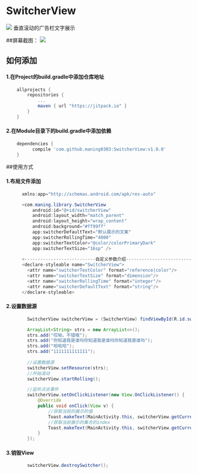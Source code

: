 # SwitcherView
[![](https://jitpack.io/v/maning0303/SwitcherView.svg)](https://jitpack.io/#maning0303/SwitcherView)
垂直滚动的广告栏文字展示

##屏幕截图：
![](https://github.com/maning0303/SwitcherView/raw/master/screenshot/001.gif)

## 如何添加

#### 1.在Project的build.gradle中添加仓库地址

``` gradle
	allprojects {
		repositories {
			...
			maven { url "https://jitpack.io" }
		}
	}
```

#### 2.在Module目录下的build.gradle中添加依赖
``` gradle
	dependencies {
	      compile 'com.github.maning0303:SwitcherView:v1.0.0'
	}
```

##使用方式
#### 1.布局文件添加
``` java
      xmlns:app="http://schemas.android.com/apk/res-auto"

      <com.maning.library.SwitcherView
          android:id="@+id/switcherView"
          android:layout_width="match_parent"
          android:layout_height="wrap_content"
          android:background="#ff99ff"
          app:switcherDefaultText="默认展示的文案"
          app:switcherRollingTime="4000"
          app:switcherTextColor="@color/colorPrimaryDark"
          app:switcherTextSize="16sp" />
          
      <---------------------------自定义参数介绍-------------------------------->
      <declare-styleable name="SwitcherView">
        <attr name="switcherTextColor" format="reference|color"/>       //文字的颜色
        <attr name="switcherTextSize" format="dimension"/>              //文字的大小
        <attr name="switcherRollingTime" format="integer"/>             //文字滚动的时间间隔
        <attr name="switcherDefaultText" format="string"/>              //默认展示的文字
      </declare-styleable>
```
   
#### 2.设置数据源
``` java
        SwitcherView switcherView = (SwitcherView) findViewById(R.id.switcherView);

        ArrayList<String> strs = new ArrayList<>();
        strs.add("哎呦，不错哦");
        strs.add("你知道我是谁吗你知道我是谁吗你知道我是谁吗");
        strs.add("哈哈哈");
        strs.add("1111111111111");
        
        //设置数据源
        switcherView.setResource(strs);
        //开始滚动
        switcherView.startRolling();

        //监听点击事件
        switcherView.setOnClickListener(new View.OnClickListener() {
            @Override
            public void onClick(View v) {
            	//获取当前的展示的值
                Toast.makeText(MainActivity.this, switcherView.getCurrentItem(), Toast.LENGTH_SHORT).show();
                //获取当前展示的集合的index
                Toast.makeText(MainActivity.this, switcherView.getCurrentItem(), Toast.LENGTH_SHORT).show();
            }
        });
```

#### 3.销毁View
``` java
        switcherView.destroySwitcher();
``` 

